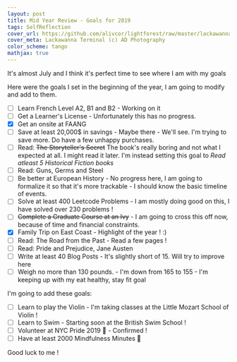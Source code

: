 ```yaml
---
layout: post
title: Mid Year Review - Goals for 2019
tags: SelfReflection
cover_url: https://github.com/alivcor/lightforest/raw/master/lackawanna.jpg
cover_meta: Lackawanna Terminal (c) AD Photography
color_scheme: tango
mathjax: true
---
```

<style TYPE="text/css">
code.has-jax {font: inherit; font-size: 100%; background: inherit; border: inherit;}
</style>
<script type="text/x-mathjax-config">
MathJax.Hub.Config({
    tex2jax: {
        inlineMath: [['$','$']],
        skipTags: ['script', 'noscript', 'style', 'textarea', 'pre'] // removed 'code' entry
    }
});
MathJax.Hub.Queue(function() {
    var all = MathJax.Hub.getAllJax(), i;
    for(i = 0; i < all.length; i += 1) {
        all[i].SourceElement().parentNode.className += ' has-jax';
    }
});
</script>
<script type="text/javascript" src="https://cdnjs.cloudflare.com/ajax/libs/mathjax/2.7.4/MathJax.js?config=TeX-AMS_HTML-full"></script>

It's almost July and I think it's perfect time to see where I am with my goals

Here were the goals I set in the beginning of the year, I am going to modify and add to them.

- [ ] Learn French Level A2, B1 and B2 - Working on it
- [ ] Get a Learner's License - Unfortunately this has no progress.
- [x] Get an onsite at FAANG
- [ ] Save at least 20,000$ in savings - Maybe there - We'll see. I'm trying to save more. Do have a few unhappy purchases.
- [ ] Read: ~~The Storyteller's Secret~~ The book's really boring and not what I expected at all. I might read it later. I'm instead setting this goal to _Read atleast 5 Historical Fiction books_
- [ ] Read: Guns, Germs and Steel
- [ ] Be better at European History - No progress here, I am going to formalize it so that it's more trackable - I should know the basic timeline of events.
- [ ] Solve at least 400 Leetcode Problems - I am mostly doing good on this, I have solved over 230 problems !
- [ ] ~~Complete a Graduate Course at an Ivy~~ - I am going to cross this off now, because of time and financial constraints.
- [x] Family Trip on East Coast - Highlight of the year ! :)
- [ ] Read: The Road from the Past - Read a few pages !
- [ ] Read: Pride and Prejudice, Jane Austen
- [ ] Write at least 40 Blog Posts - It's slightly short of 15. Will try to improve here
- [ ] Weigh no more than 130 pounds. - I'm down from 165 to 155 - I'm keeping up with my eat healthy, stay fit goal

I'm going to add these goals:

- [ ] Learn to play the Violin - I'm taking classes at the Little Mozart School of Violin !
- [ ] Learn to Swim - Starting soon at the British Swim School !
- [ ] Volunteer at NYC Pride 2019 🌈 - Confirmed !
- [ ] Have at least 2000 Mindfulness Minutes 🧘

Good luck to me !